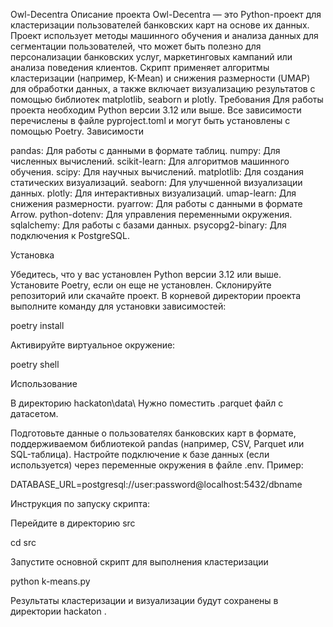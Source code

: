 Owl-Decentra
Описание проекта
Owl-Decentra — это Python-проект для кластеризации пользователей банковских карт на основе их данных. Проект использует методы машинного обучения и анализа данных для сегментации пользователей, что может быть полезно для персонализации банковских услуг, маркетинговых кампаний или анализа поведения клиентов.
Скрипт применяет алгоритмы кластеризации (например, K-Mean) и снижения размерности (UMAP) для обработки данных, а также включает визуализацию результатов с помощью библиотек matplotlib, seaborn и plotly.
Требования
Для работы проекта необходим Python версии 3.12 или выше. Все зависимости перечислены в файле pyproject.toml и могут быть установлены с помощью Poetry.
Зависимости

pandas: Для работы с данными в формате таблиц.
numpy: Для численных вычислений.
scikit-learn: Для алгоритмов машинного обучения.
scipy: Для научных вычислений.
matplotlib: Для создания статических визуализаций.
seaborn: Для улучшенной визуализации данных.
plotly: Для интерактивных визуализаций.
umap-learn: Для снижения размерности.
pyarrow: Для работы с данными в формате Arrow.
python-dotenv: Для управления переменными окружения.
sqlalchemy: Для работы с базами данных.
psycopg2-binary: Для подключения к PostgreSQL.

Установка

Убедитесь, что у вас установлен Python версии 3.12 или выше.
Установите Poetry, если он еще не установлен.
Склонируйте репозиторий или скачайте проект.
В корневой директории проекта выполните команду для установки зависимостей:

poetry install


Активируйте виртуальное окружение:

poetry shell

Использование

В директорию hackaton\data\  Нужно поместить .parquet файл с датасетом.

Подготовьте данные о пользователях банковских карт в формате, поддерживаемом библиотекой pandas (например, CSV, Parquet или SQL-таблица).
Настройте подключение к базе данных (если используется) через переменные окружения в файле .env. Пример:

DATABASE_URL=postgresql://user:password@localhost:5432/dbname


Инструкция по запуску скрипта:

Перейдите в директорию src

cd src

Запустите основной скрипт для выполнения кластеризации

python k-means.py


Результаты кластеризации и визуализации будут сохранены в директории hackaton .

